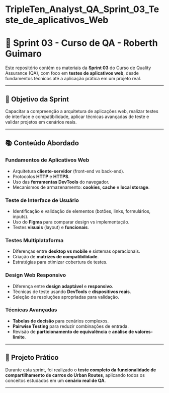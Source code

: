 # TripleTen_Analyst_QA_Sprint_03_Teste_de_aplicativos_Web

# 📌 Sprint 03 - Curso de QA - Roberth Guimaro

Este repositório contém os materiais da **Sprint 03** do Curso de Quality Assurance (QA), com foco em **testes de aplicativos web**, desde fundamentos técnicos até a aplicação prática em um projeto real.  

---

## 🎯 Objetivo da Sprint  
Capacitar a compreenção a arquitetura de aplicações web, realizar testes de interface e compatibilidade, aplicar técnicas avançadas de teste e validar projetos em cenários reais.  

---

## 📚 Conteúdo Abordado  

### Fundamentos de Aplicativos Web  
- Arquitetura **cliente-servidor** (front-end vs back-end).  
- Protocolos **HTTP** e **HTTPS**.  
- Uso das **ferramentas DevTools** do navegador.  
- Mecanismos de armazenamento: **cookies**, **cache** e **local storage**.  

### Teste de Interface de Usuário  
- Identificação e validação de elementos (botões, links, formulários, inputs).  
- Uso do **Figma** para comparar design vs implementação.  
- Testes **visuais** (layout) e **funcionais**.  

### Testes Multiplataforma  
- Diferenças entre **desktop vs mobile** e sistemas operacionais.  
- Criação de **matrizes de compatibilidade**.  
- Estratégias para otimizar cobertura de testes.  

### Design Web Responsivo  
- Diferença entre **design adaptável** e **responsivo**.  
- Técnicas de teste usando **DevTools** e **dispositivos reais**.  
- Seleção de resoluções apropriadas para validação.  

### Técnicas Avançadas  
- **Tabelas de decisão** para cenários complexos.  
- **Pairwise Testing** para reduzir combinações de entrada.  
- Revisão de **particionamento de equivalência** e **análise de valores-limite**.  

---

## 🧪 Projeto Prático  
Durante esta sprint, foi realizado o **teste completo da funcionalidade de compartilhamento de carros do Urban Routes**, aplicando todos os conceitos estudados em um **cenário real de QA**.  

---
